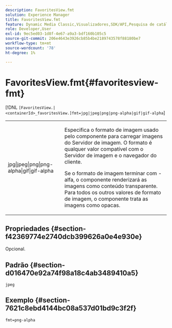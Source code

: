 ```yaml
---
description: FavoritesView.fmt
solution: Experience Manager
title: FavoritesView.fmt
feature: Dynamic Media Classic,Visualizadores,SDK/API,Pesquisa de catálogo eletrônico
role: Developer,User
exl-id: 9ec5ed03-1d8f-4e67-a9a3-bdf160b105c5
source-git-commit: 206e4643e3926cb85b4be2189743578f88180be7
workflow-type: tm+mt
source-wordcount: '78'
ht-degree: 1%

---
```


# FavoritesView.fmt{#favoritesview-fmt}

[!DNL `[FavoritesView.|<containerId>_favoritesView.]fmt=jpg|jpeg|png|png-alpha|gif|gif-alpha`]

<table id="table_2B109D2F91E64B5382B31921C3780FA5"> 
 <tbody> 
  <tr> 
   <td colname="col1"> <p><span class="codeph"> jpg|jpeg|png|png-alpha|gif|gif-alpha</span> </p> </td> 
   <td colname="col2"> <p> Especifica o formato de imagem usado pelo componente para carregar imagens do Servidor de imagem. O formato é qualquer valor compatível com o Servidor de imagem e o navegador do cliente. </p> <p>Se o formato de imagem terminar com <span class="codeph"> -alfa</span>, o componente renderizará as imagens como conteúdo transparente. Para todos os outros valores de formato de imagem, o componente trata as imagens como opacas. </p> </td> 
  </tr> 
 </tbody> 
</table>

## Propriedades {#section-f42369774e2740dcb399626a0e4e930e}

Opcional.

## Padrão {#section-d016470e92a74f98a18c4ab3489410a5}

`jpeg`

## Exemplo {#section-7621c8ebd4144bc08a537d01bd9c3f2f}

`fmt=png-alpha`
